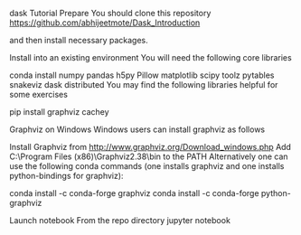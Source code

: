 dask Tutorial
Prepare
You should clone this repository
https://github.com/abhijeetmote/Dask_Introduction

and then install necessary packages.

Install into an existing environment
You will need the following core libraries

conda install numpy pandas h5py Pillow matplotlib scipy toolz pytables snakeviz dask distributed
You may find the following libraries helpful for some exercises

pip install graphviz cachey


Graphviz on Windows
Windows users can install graphviz as follows

Install Graphviz from http://www.graphviz.org/Download_windows.php
Add C:\Program Files (x86)\Graphviz2.38\bin to the PATH
Alternatively one can use the following conda commands (one installs graphviz and one installs python-bindings for graphviz):

conda install -c conda-forge graphviz
conda install -c conda-forge python-graphviz

Launch notebook
From the repo directory
jupyter notebook 
